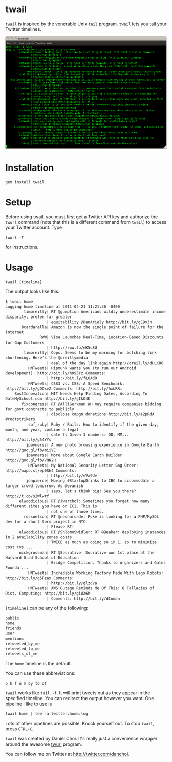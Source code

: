 # twail

`twail` is inspired by the venerable Unix `tail` program.  `twail` lets
you tail your Twitter timelines.  


![screenshot](https://github.com/danchoi/twail/raw/master/screenshot.png)

# Installation

    gem install twail

# Setup

Before using twail, you must first get a Twitter API key and authorize
the `twurl` command (note that this is a different command from `twail`)
to access your Twitter account. Type 

    twurl -T

for instructions.


# Usage

    twail [timeline]

The output looks like this:

    $ twail home
    Logging home timeline at 2011-04-21 11:21:36 -0400
            timoreilly| RT @gumption Americans wildly underestimate income disparity, prefer far greater 
                      | equitability @DanAriely http://bit.ly/gE9v3n
           bcardarella| Amazon is now the single point of failure for the Internet
                   RWW| Visa Launches Real-Time, Location-Based Discounts for Gap Customers 
                      | http://rww.to/eK5q8U
            timoreilly| Oops. Seems to be my morning for botching link shortening. Here's the @oreillymedia 
                      | deal of the day link again http://oreil.ly/dHLKR6
              HNTweets| Hipmunk wants you (to run our Android development): http://bit.ly/h095Yz Comments: 
                      | http://bit.ly/fLOAdO
              HNTweets| CSS3 vs. CSS: A Speed Benchmark: http://bit.ly/gOOxvZ Comments: http://bit.ly/hxbRRi
        BostInnovation| MIT Needs Help Finding Dates, According To DateMySchool.com http://bit.ly/gIkO4K
           fixcongress| RT @AlliGerkman WH may require companies bidding for govt contracts to publicly 
                      | disclose cmpgn donations http://bit.ly/e2pRdA #rootstrikers
              sof_ruby| Ruby / Rails: How to identify if the given day, month, and year, combine a legal 
                      | date ?: Given 3 numbers: DD, MM... http://bit.ly/g54YYs
             jpaynerss| A new photo browsing experience in Google Earth http://goo.gl/fb/miiVE
             jpaynerss| More about Google Earth Builder http://goo.gl/fb/VQN2H
              HNTweets| My National Security Letter Gag Order: http://wapo.st/ep0Sh4 Comments: 
                      | http://bit.ly/eVa9Uv
             jonpierce| Moving #StartupDrinks to CBC to accommodate a larger crowd tomorrow. As @evanish 
                      | says, let's think big! See you there? http://t.co/s2Wlwrf
          elwoodicious| RT @Jwarchol: Sometimes you forget how many different sites you have on EC2. This is 
                      | not one of those times.
            rossnelson| RT @neonarcade: Poke is looking for a PHP/MySQL dev for a short term project in NYC. 
                      | Please RT!
          elwoodicious| RT @ShlomoSwidler: RT @Beaker: deploying instances in 2 availability zones costs 
                      | TWICE as much as doing so in 1, so to minimize cost (vs ...
          nickgrossman| RT @Socrative: Socrative won 1st place at the Harvard Grad School of Education 
                      | Bridge Competition. Thanks to organizers and Gates Founda ...
              HNTweets| Incredible Working Factory Made With Lego Robots: http://bit.ly/g5Fzax Comments: 
                      | http://bit.ly/glzdVa
              HNTweets| AWS Outage Reminds Me Of This: 8 Fallacies of Dist. Computing: http://bit.ly/giUX6M 
                      | Comments: http://bit.ly/dIomon

`[timeline]` can be any of the following:

    public 
    home 
    friends 
    user 
    mentions 
    retweeted_by_me 
    retweeted_to_me 
    retweets_of_me

The `home` timeline is the default.

You can use these abbreviations: 

    p h f u m by to of


`twail` works like `tail -f`.  It will print tweets out as they appear
in the specified timeline.  You can redirect the output however you
want.  One pipeline I like to use is

    twail home | tee -a twitter.home.log

Lots of other pipelines are possible.  Knock yourself out.  To stop
`twail`, press `CTRL-C`.

`twail` was created by Daniel Choi.  It's really just a convenience
wrapper around the awesome [twurl][twurl] program.

[twurl]:https://github.com/marcel/twurl

You can follow me on Twitter at <http://twitter.com/danchoi>.


